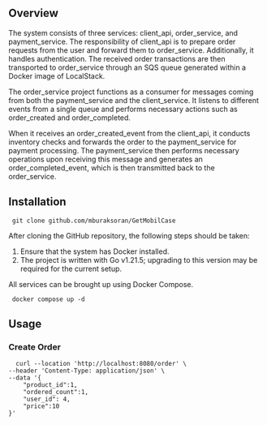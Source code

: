 
## Overview

The system consists of three services: client_api, order_service, and payment_service. 
The responsibility of client_api is to prepare order requests from the user and forward them to order_service.
Additionally, it handles authentication.
The received order transactions are then transported to order_service through an 
SQS queue generated within a Docker image of LocalStack.

The order_service project functions as a consumer for messages coming from both the payment_service and the client_service.
It listens to different events from a single queue and performs necessary actions such as order_created and order_completed.

When it receives an order_created_event from the client_api, 
it conducts inventory checks and forwards the order to the payment_service for payment processing. 
The payment_service then performs necessary operations upon receiving this message and generates an order_completed_event, 
which is then transmitted back to the order_service.

## Installation
```command
 git clone github.com/mburaksoran/GetMobilCase
```

After cloning the GitHub repository, the following steps should be taken:

1. Ensure that the system has Docker installed. 
2. The project is written with Go v1.21.5; upgrading to this version may be required for the current setup.

All services can be brought up using Docker Compose.
```command
 docker compose up -d
```

## Usage

### Create Order

```shell
  curl --location 'http://localhost:8080/order' \
--header 'Content-Type: application/json' \
--data '{
    "product_id":1,
    "ordered_count":1,
    "user_id": 4,
    "price":10
}'
```
